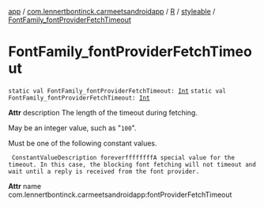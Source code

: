 [app](../../../index.md) / [com.lennertbontinck.carmeetsandroidapp](../../index.md) / [R](../index.md) / [styleable](index.md) / [FontFamily_fontProviderFetchTimeout](./-font-family_font-provider-fetch-timeout.md)

# FontFamily_fontProviderFetchTimeout

`static val FontFamily_fontProviderFetchTimeout: `[`Int`](https://kotlinlang.org/api/latest/jvm/stdlib/kotlin/-int/index.html)
`static val FontFamily_fontProviderFetchTimeout: `[`Int`](https://kotlinlang.org/api/latest/jvm/stdlib/kotlin/-int/index.html)

**Attr**
description The length of the timeout during fetching.

May be an integer value, such as "`100`".

Must be one of the following constant values.

     ConstantValueDescription foreverffffffffA special value for the timeout. In this case, the blocking font fetching will not timeout and wait until a reply is received from the font provider.

**Attr**
name com.lennertbontinck.carmeetsandroidapp:fontProviderFetchTimeout

